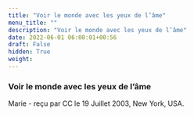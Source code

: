 ```yaml
---
title: "Voir le monde avec les yeux de l’âme"
menu_title: ""
description: "Voir le monde avec les yeux de l’âme"
date: 2022-06-01 06:00:01+00:56
draft: False
hidden: True
weight:
---
```

### Voir le monde avec les yeux de l’âme

Marie - reçu par CC le 19 Juillet 2003, New York, USA.



